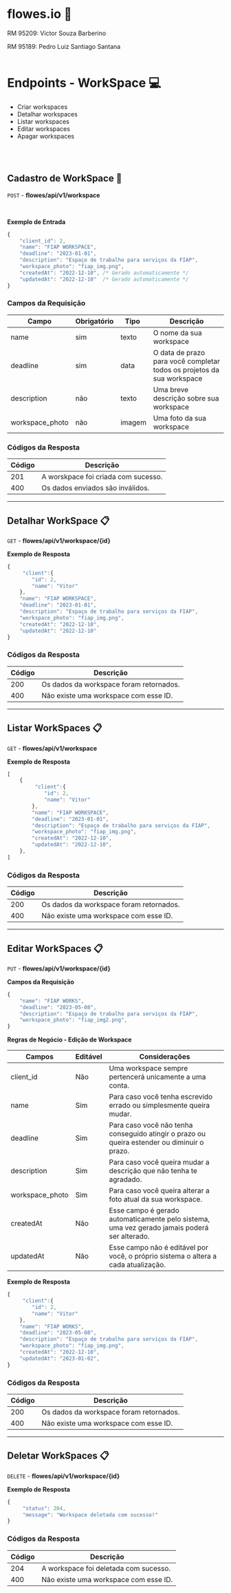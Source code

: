 
<!-- Nome do projeto -->
# flowes.io 🌻

<!-- Integrantes do grupo -->
RM 95209: Victor Souza Barberino

RM 95189: Pedro Luiz Santiago Santana
<br/>
<br/>

<!-- Listagem dos endpoints -->
# Endpoints - WorkSpace 💻
- Criar workspaces
- Detalhar workspaces
- Listar workspaces
- Editar workspaces  
- Apagar workspaces
</br>
</br>

## Cadastro de WorkSpace 🔨

<!-- Endereço do recurso -->
`POST` - **flowes/api/v1/workspace**

<!-- Colocar a versão é importante para compatibilidade  --> 
**Exemplo de Entrada** 

```js
{
    "client_id": 2,
    "name": "FIAP WORKSPACE",
    "deadline": "2023-01-01",
    "description": "Espaço de trabalho para serviços da FIAP",
    "workspace_photo": "fiap_img.png",
    "createdAt": "2022-12-10", /* Gerado automaticamente */
    "updatedAt": "2022-12-10"  /* Gerado automaticamente */
}
```
### **Campos da Requisição**

| Campo | Obrigatório | Tipo  | Descrição |
|-------|-------------|-------|-----------|
|name   |sim          |texto |O nome da sua workspace
|deadline|sim|data| O data de prazo para você completar todos os projetos da sua workspace
|description| não| texto| Uma breve descrição sobre sua workspace
workspace_photo|não|imagem|Uma foto da sua workspace

### **Códigos da Resposta**

| Código | Descrição                            |
|--------|--------------------------------------|
|201     | A worskpace foi criada com sucesso.  |
|400     | Os dados enviados são inválidos.     |


---


## Detalhar WorkSpace 📋

<!-- Endereço do recurso -->
`GET` - **flowes/api/v1/workspace/{id}**

**Exemplo de Resposta** 
```js
{
     "client":{
        "id": 2,
        "name": "Vitor"
    },
    "name": "FIAP WORKSPACE",
    "deadline": "2023-01-01",
    "description": "Espaço de trabalho para serviços da FIAP",
    "workspace_photo": "fiap_img.png",
    "createdAt": "2022-12-10",
    "updatedAt": "2022-12-10"
}
```
### **Códigos da Resposta**

| Código | Descrição                                |
|--------|------------------------------------------|
|200     | Os dados da workspace foram retornados.  |
|400     | Não existe uma workspace com esse ID.    |


---


## Listar WorkSpaces 📋

<!-- Endereço do recurso -->
`GET` - **flowes/api/v1/workspace**

**Exemplo de Resposta** 
```js
[
    {
         "client":{
            "id": 2,
            "name": "Vitor"
        },
        "name": "FIAP WORKSPACE",
        "deadline": "2023-01-01",
        "description": "Espaço de trabalho para serviços da FIAP",
        "workspace_photo": "fiap_img.png",
        "createdAt": "2022-12-10",
        "updatedAt": "2022-12-10",
    },
]
```
### **Códigos da Resposta**

| Código | Descrição                                |
|--------|------------------------------------------|
|200     | Os dados da workspace foram retornados.  |
|400     | Não existe uma workspace com esse ID.    |


---

## Editar WorkSpaces 📋

<!-- Endereço do recurso -->
`PUT` - **flowes/api/v1/workspace/{id}**

**Campos da Requisição** 
```js
{
    "name": "FIAP WORKS",
    "deadline": "2023-05-08",
    "description": "Espaço de trabalho para serviços da FIAP",
    "workspace_photo": "fiap_img2.png",
}
```
**Regras de Negócio - Edição de Workspace**

| Campos    | Editável | Considerações |
|-----------|----------|---------------|
| client_id | Não      | Uma workspace sempre pertencerá unicamente a uma conta.|
| name      | Sim      | Para caso você tenha escrevido errado ou simplesmente queira mudar. 
| deadline  | Sim      | Para caso você não tenha conseguido atingir o prazo ou queira estender ou diminuir o prazo.
|description | Sim | Para caso você queira mudar a descrição que não tenha te agradado.
workspace_photo | Sim  | Para caso você queira alterar a foto atual da sua workspace.
createdAt | Não | Esse campo é gerado automaticamente pelo sistema, uma vez gerado jamais poderá ser alterado.
|updatedAt | Não | Esse campo não é editável por você, o próprio sistema o altera a cada atualização.

**Exemplo de Resposta** 
```js
{
     "client":{
        "id": 2,
        "name": "Vitor"
    },
    "name": "FIAP WORKS",
    "deadline": "2023-05-08",
    "description": "Espaço de trabalho para serviços da FIAP",
    "workspace_photo": "fiap_img.png",
    "createdAt": "2022-12-10",
    "updatedAt": "2023-01-02",
}
```

### **Códigos da Resposta**

| Código | Descrição                                |
|--------|------------------------------------------|
|200     | Os dados da workspace foram retornados.  |
|400     | Não existe uma workspace com esse ID.    |


---

## Deletar WorkSpaces 📋

<!-- Endereço do recurso -->
`DELETE` - **flowes/api/v1/workspace/{id}**

**Exemplo de Resposta** 
```js
{
     "status": 204,
     "message": "Workspace deletada com sucesso!"
}
```

### **Códigos da Resposta**

| Código | Descrição                                |
|--------|------------------------------------------|
|204     | A workspace foi deletada com sucesso.    |
|400     | Não existe uma workspace com esse ID.    |